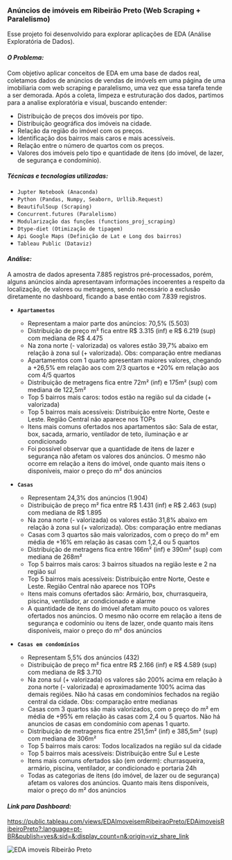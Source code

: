 ### **Anúncios de imóveis em Ribeirão Preto (Web Scraping + Paralelismo)**
Esse projeto foi desenvolvido para explorar aplicações de EDA (Análise Exploratória de Dados).

#### *O Problema:*
Com objetivo aplicar conceitos de EDA em uma base de dados real, coletamos dados de anúncios de vendas de imóvels em uma página 
de uma imobiliaria com web scraping e paralelismo, uma vez que essa tarefa tende a ser demorada. Após a coleta, limpeza e estruturação dos dados,
partimos para a analise exploratória e visual, buscando entender:
- Distribuição de preços dos imóveis por tipo.
- Distribuição geográfica dos imóveis na cidade.
- Relação da região do imóvel com os preços.
- Identificação dos bairros mais caros e mais acessíveis.
- Relação entre o número de quartos com os preços.
- Valores dos imóveis pelo tipo e quantidade de itens (do imóvel, de lazer, de segurança e condomínio).

#### *Técnicas e tecnologias utilizadas:*
- ``Jupter Notebook (Anaconda)``
- ``Python (Pandas, Numpy, Seaborn, Urllib.Request)``
- ``BeautifulSoup (Scraping)``
- ``Concurrent.futures (Paralelismo)``
- ``Modularização das funções (functions_proj_scraping)``
- ``Dtype-diet (Otimização de tipagem)``
- ``Api Google Maps (Definição de Lat e Long dos bairros)``
- ``Tableau Public (Dataviz)``

#### *Análise:*
A amostra de dados apresenta 7.885 registros pré-processados, porém, alguns anúncios ainda apresentavam informações incoerentes a respeito
da localização, de valores ou metragens, sendo necessário a exclusão diretamente no dashboard, ficando a base então com 7.839 registros.

- **``Apartamentos``**
  - Representam a maior parte dos anúncios: 70,5% (5.503)
  - Distribuição de preço m² fica entre R$ 3.315 (inf) e R$ 6.219 (sup) com mediana de R$ 4.475
  - Na zona norte (- valorizada) os valores estão 39,7% abaixo em relação à zona sul (+ valorizada). Obs: comparação entre medianas
  - Apartamentos com 1 quarto apresentam maiores valores, chegando a +26,5% em relação aos com 2/3 quartos e +20% em relação aos com 4/5 quartos
  - Distribuição de metragens fica entre 72m² (inf) e 175m² (sup) com mediana de 122,5m²
  - Top 5 bairros mais caros: todos estão na região sul da cidade (+ valorizada)
  - Top 5 bairros mais acessíveis: Distribuição entre Norte, Oeste e Leste. Região Central não aparece nos TOPs
  - Itens mais comuns ofertados nos apartamentos são: Sala de estar, box, sacada, armario, ventilador de teto, iluminação e ar condicionado
  - Foi possível observar que a quantidade de itens de lazer e segurança não afetam os valores dos anúncios. O mesmo não ocorre em relação a itens do imóvel, onde quanto mais itens o disponíveis, maior o preço do m² dos anúncios

- **``Casas``**
  - Representam 24,3% dos anúncios (1.904)
  - Distribuição de preço m² fica entre R$ 1.431 (inf) e R$ 2.463 (sup) com mediana de R$ 1.895
  - Na zona norte (- valorizada) os valores estão 31,8% abaixo em relação à zona sul (+ valorizada). Obs: comparação entre medianas
  - Casas com 3 quartos são mais valorizados, com o preço do m² em média de +16% em relação às casas com 1,2,4 ou 5 quartos
  - Distribuição de metragens fica entre 166m² (inf) e 390m² (sup) com mediana de 268m²
  - Top 5 bairros mais caros: 3 bairros situados na região leste e 2 na região sul
  - Top 5 bairros mais acessíveis: Distribuição entre Norte, Oeste e Leste. Região Central não aparece nos TOPs
  - Itens mais comuns ofertados são: Armário, box, churrasqueira, piscina, ventilador, ar condicionado e alarme
  - A quantidade de itens do imóvel afetam muito pouco os valores ofertados nos anúncios. O mesmo não ocorre em relação a itens de segurança e codomínio ou itens de lazer, onde quanto mais itens disponíveis, maior o preço do m² dos anúncios

- **``Casas em condomínios``**
  - Representam 5,5% dos anúncios (432)
  - Distribuição de preço m² fica entre R$ 2.166 (inf) e R$ 4.589 (sup) com mediana de R$ 3.710
  - Na zona sul (+ valorizada) os valores são 200% acima em relação à zona norte (- valorizada) e aproximadamente 100% acima das demais regiões. Não há casas em condomínios fechados na região central da cidade. Obs: comparação entre medianas
  - Casas com 3 quartos são mais valorizados, com o preço do m² em média de +95% em relação às casas com 2,4 ou 5 quartos. Não há anuncios de casas em condomínio com apenas 1 quarto.
  - Distribuição de metragens fica entre 251,5m² (inf) e 385,5m² (sup) com mediana de 306m²
  - Top 5 bairros mais caros: Todos localizados na região sul da cidade
  - Top 5 bairros mais acessíveis: Distribuição entre Sul e Leste
  - Itens mais comuns ofertados são (em orderm): churrasqueira, armário, piscina, ventilador, ar condicionado e portaria 24h
  - Todas as categorias de itens (do imóvel, de lazer ou de segurança) afetam os valores dos anúncios. Quanto mais itens disponíveis, maior o preço do m² dos anúncios

#### *Link para Dashboard:*
https://public.tableau.com/views/EDAImoveisemRibeiraoPreto/EDAimoveisRibeiroPreto?:language=pt-BR&publish=yes&:sid=&:display_count=n&:origin=viz_share_link

![EDA imoveis Ribeirão Preto](https://github.com/welder-duarte/Portfolio_DataScience/assets/85957982/d8fe7981-534c-42f1-88c0-51264fe380ee)
